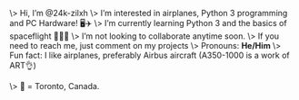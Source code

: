 \\> Hi, I’m @24k-zilxh
\\> I’m interested in airplanes, Python 3 programming and PC Hardware! 🖥️✈️
\\> I’m currently learning Python 3 and the basics of spaceflight 🐍👨‍✈️
\\> I’m not looking to collaborate anytime soon.
\\> If you need to reach me, just comment on my projects
\\> Pronouns: **He/Him** 
\\> Fun fact: I like airplanes, preferably Airbus aircraft (A350-1000 is a work of ART👌)

\\> 🏢 = Toronto, Canada.
